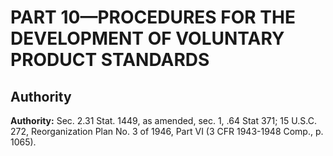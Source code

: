 # PART 10—PROCEDURES FOR THE DEVELOPMENT OF VOLUNTARY PRODUCT STANDARDS


## Authority

**Authority:** Sec. 2.31 Stat. 1449, as amended, sec. 1, .64 Stat 371; 15 U.S.C. 272, Reorganization Plan No. 3 of 1946, Part VI (3 CFR 1943-1948 Comp., p. 1065).


